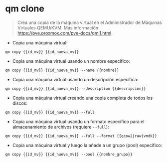 # qm clone

> Crea una copia de la máquina virtual en el Administrador de Máquinas Virtuales QEMU/KVM.
> Más información: <https://pve.proxmox.com/pve-docs/qm.1.html>.

- Copia una máquina virtual:

`qm copy {{id_mv}} {{id_nueva_mv}}`

- Copia una máquina virtual usando un nombre específico:

`qm copy {{id_mv}} {{id_nueva_mv}} --name {{nombre}}`

- Copia una máquina virtual usando un descripción específica:

`qm copy {{id_mv}} {{id_nueva_mv}} --description {{descripción}}`

- Copia una máquina virtual creando una copia completa de todos los discos:

`qm copy {{id_mv}} {{id_nueva_mv}} --full`

- Copia una máquina virtual usando un formato específico para el almacenamiento de archivos (requiere `--full`):

`qm copy {{id_mv}} {{id_nueva_mv}} --full --format {{qcow2|raw|vmdk}}`

- Copia una máquina virtual y luego la añade a un grupo (pool) específico:

`qm copy {{id_mv}} {{id_nueva_mv}} --pool {{nombre_grupo}}`
